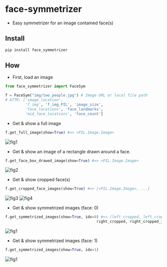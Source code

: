 # face-symmetrizer

- Easy symmetrizer for an image contained face(s)

## Install

```bash
pip install face_symmetrizer
```

## How

- First, load an image

```python
from face_symmetrizer import FaceSym

f = FaceSym("img/two_people.jpg") # Image URL or local file path
# ATTR: ['image_location',
         'f_img', 'f_img_PIL', 'image_size',
         'face_locations', 'face_landmarks',
         'mid_face_locations', 'face_count']
```

- Get & show a full image

```python
f.get_full_image(show=True) #=> <PIL.Image.Image>
```

![fig1](img/Figure_1.png)

- Get & show an image of a rectangle drawn around a face.

```python
f.get_face_box_drawed_image(show=True) #=> <PIL.Image.Image>
```

![fig2](img/Figure_2.png)

- Get & show cropped face(s)

```python
f.get_cropped_face_images(show=True) #=> [<PIL.Image.Image>, ...]
```

![fig3](img/Figure_3.png)
![fig4](img/Figure_4.png)

- Get & show symmetrized images (face: 0)

```python
f.get_symmetrized_images(show=True, idx=0) #=> (left_cropped, left_cropped_inner, left_cropped_outer,
                                         right_cropped, right_cropped_inner, right_cropped_outer)
```

![fig1](img/Figure_5.png)

- Get & show symmetrized images (face: 1)

```python
f.get_symmetrized_images(show=True, idx=1)
```

![fig1](img/Figure_6.png)
